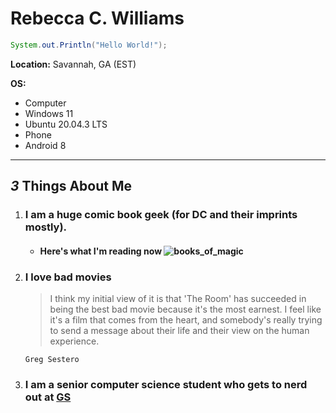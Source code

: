 # Rebecca C. Williams
```Java
System.out.Println("Hello World!");
```
**Location:** Savannah, GA (EST)

**OS:** 
  * Computer
   * Windows 11
   * Ubuntu 20.04.3 LTS
  * Phone
   * Android 8
 --------------------------------
 ## *3* Things About Me
 1. ### I am a huge comic book geek (for DC and their imprints mostly).
     * #### Here's what I'm reading now ![books_of_magic](https://d1466nnw0ex81e.cloudfront.net/n_iv/600/1472417.jpg)
 
   
 2. ### I love bad movies
      > I think my initial view of it is that 'The Room' has succeeded in being the best
        bad movie because it's the most earnest. I feel like it's a film that comes from
        the heart, and somebody's really trying to send a message about their life and
        their view on the human experience.
       
        Greg Sestero
 3. ### I am a senior computer science student who gets to nerd out at [GS](https://www.georgiasouthern.edu/)
